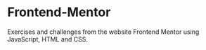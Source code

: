 # Frontend-Mentor
 Exercises and challenges from the website Frontend Mentor using JavaScript, HTML and CSS. 
